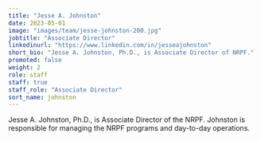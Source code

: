 ```yaml
---
title: "Jesse A. Johnston"
date: 2023-05-01
image: "images/team/jesse-johnston-200.jpg"
jobtitle: "Associate Director"
linkedinurl: "https://www.linkedin.com/in/jesseajohnston"
short_bio: "Jesse A. Johnston, Ph.D., is Associate Director of NRPF."
promoted: false
weight: 2
role: staff
staff: true
staff_role: "Associate Director"
sort_name: johnston
---
```


Jesse A. Johnston, Ph.D., is Associate Director of the NRPF. Johnston is responsible for managing the NRPF programs and day-to-day operations. 